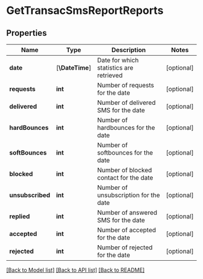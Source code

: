 # GetTransacSmsReportReports

## Properties
Name | Type | Description | Notes
------------ | ------------- | ------------- | -------------
**date** | [**\DateTime**] | Date for which statistics are retrieved | [optional] 
**requests** | **int** | Number of requests for the date | [optional] 
**delivered** | **int** | Number of delivered SMS for the date | [optional] 
**hardBounces** | **int** | Number of hardbounces for the date | [optional] 
**softBounces** | **int** | Number of softbounces for the date | [optional] 
**blocked** | **int** | Number of blocked contact for the date | [optional] 
**unsubscribed** | **int** | Number of unsubscription for the date | [optional] 
**replied** | **int** | Number of answered SMS for the date | [optional] 
**accepted** | **int** | Number of accepted for the date | [optional] 
**rejected** | **int** | Number of rejected for the date | [optional] 

[[Back to Model list]](../../README.md#documentation-for-models) [[Back to API list]](../../README.md#documentation-for-api-endpoints) [[Back to README]](../../README.md)


